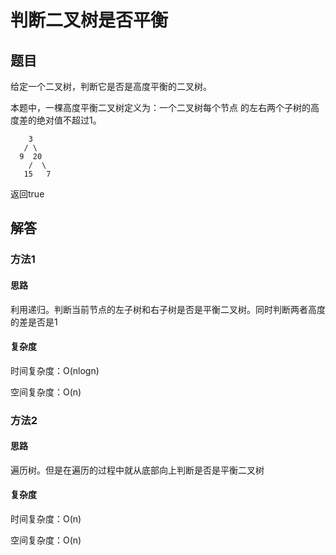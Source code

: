# 判断二叉树是否平衡


## 题目

给定一个二叉树，判断它是否是高度平衡的二叉树。

本题中，一棵高度平衡二叉树定义为：一个二叉树每个节点 的左右两个子树的高度差的绝对值不超过1。

```
    3
   / \
  9  20
    /  \
   15   7
```

返回true

## 解答

### 方法1

#### 思路

利用递归。判断当前节点的左子树和右子树是否是平衡二叉树。同时判断两者高度的差是否是1

#### 复杂度

时间复杂度：O(nlogn)

空间复杂度：O(n)


### 方法2

#### 思路

遍历树。但是在遍历的过程中就从底部向上判断是否是平衡二叉树

#### 复杂度

时间复杂度：O(n)

空间复杂度：O(n)
